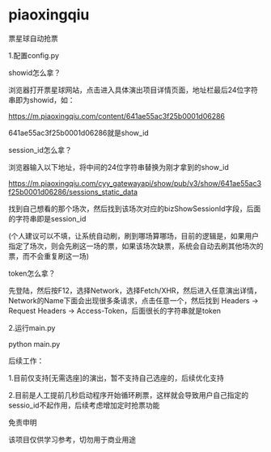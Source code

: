# piaoxingqiu

票星球自动抢票


1.配置config.py

  showid怎么拿？
  
  浏览器打开票星球网站，点击进入具体演出项目详情页面，地址栏最后24位字符串即为showid，如：
  
  https://m.piaoxingqiu.com/content/641ae55ac3f25b0001d06286
  
  641ae55ac3f25b0001d06286就是show_id
  
  
  session_id怎么拿？
  
  浏览器输入以下地址，将中间的24位字符串替换为刚才拿到的show_id
  
  https://m.piaoxingqiu.com/cyy_gatewayapi/show/pub/v3/show/641ae55ac3f25b0001d06286/sessions_static_data
  
  找到自己想看的那个场次，然后找到该场次对应的bizShowSessionId字段，后面的字符串即是session_id
  
  (个人建议可以不填，让系统自动刷，刷到哪场算哪场，目前的逻辑是，如果用户指定了场次，则会先刷这一场的票，如果该场次缺票，系统会自动去刷其他场次的票，而不会重复刷这一场)
  
  
  token怎么拿？
  
  先登陆，然后按F12，选择Network，选择Fetch/XHR，然后进入任意演出详情，Network的Name下面会出现很多条请求，点击任意一个，然后找到 Headers -> Request Headers -> Access-Token，后面很长的字符串就是token
  
  

2.运行main.py

  python main.py
  
  
后续工作：

1.目前仅支持[无需选座]的演出，暂不支持自己选座的，后续优化支持

2.目前是人工提前几秒启动程序开始循环刷票，这样就会导致用户自己指定的sessio_id不起作用，后续考虑增加定时抢票功能

  
免责申明

该项目仅供学习参考，切勿用于商业用途

